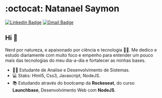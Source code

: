 # :octocat: Natanael Saymon

[![Linkedin Badge](https://img.shields.io/badge/-LinkedIn-blue?style=flat-square&logo=Linkedin&logoColor=white&link=https://www.linkedin.com/in/natanael-saymon-2b9b18145/)](https://www.linkedin.com/in/natanael-saymon-2b9b18145/)
[![Gmail Badge](https://img.shields.io/badge/-Gmail-c14438?style=flat-square&logo=Gmail&logoColor=white&link=mailto:saymoneo@gmail.com)](mailto:saymoneo@gmail.com/)

## Hi 🖖

Nerd por natureza, e apaixonado por ciência e tecnologia 👨‍🚀. Me dedico e estudo diariamente com muito foco e empenho para entender um pouco mais das tecnologias do meu dia-a-dia e fortalecer as minhas bases.

- 👨‍🎓 Estudante de Analise e Desenvolvimento de Sistemas.
- 💻 Staks: Html5, Css3, Javascript, NodeJS.
- 📚 Estudando através do bootcamp da **Rockeseat**, do curso **Launchbase**, Desenvolvimento Web com **NodeJS**.
